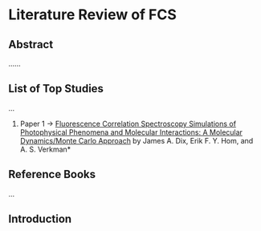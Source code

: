 # Literature Review of FCS

## Abstract

......

## List of Top Studies

...

1. Paper 1 → [Fluorescence Correlation Spectroscopy Simulations of Photophysical Phenomena and Molecular Interactions: A Molecular Dynamics/Monte Carlo Approach](https://www.ncbi.nlm.nih.gov/pmc/articles/PMC3129548/) by James A. Dix, Erik F. Y. Hom, and A. S. Verkman*

## Reference Books

...



## Introduction

